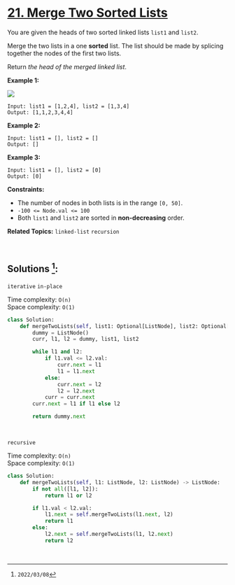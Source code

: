 # [21. Merge Two Sorted Lists](https://leetcode.com/problems/merge-two-sorted-lists)
You are given the heads of two sorted linked lists `list1` and `list2`.

Merge the two lists in a one **sorted** list. The list should be made by splicing together the nodes of the first two lists.

Return _the head of the merged linked list_.

 

**Example 1:**

![](https://assets.leetcode.com/uploads/2020/10/03/merge_ex1.jpg)

    Input: list1 = [1,2,4], list2 = [1,3,4]
    Output: [1,1,2,3,4,4]


**Example 2:**

    Input: list1 = [], list2 = []
    Output: []


**Example 3:**

    Input: list1 = [], list2 = [0]
    Output: [0]




**Constraints:**

  * The number of nodes in both lists is in the range `[0, 50]`.
  * `-100 <= Node.val <= 100`
  * Both `list1` and `list2` are sorted in **non-decreasing** order.




**Related Topics:** `linked-list` `recursion`

<br>

## Solutions [^1]:

`iterative` `in-place`

Time complexity: `O(n)` <br>
Space complexity: `O(1)`

```python
class Solution:
    def mergeTwoLists(self, list1: Optional[ListNode], list2: Optional[ListNode]) -> Optional[ListNode]:
        dummy = ListNode()
        curr, l1, l2 = dummy, list1, list2

        while l1 and l2:
            if l1.val <= l2.val:
                curr.next = l1
                l1 = l1.next
            else:
                curr.next = l2
                l2 = l2.next
            curr = curr.next
        curr.next = l1 if l1 else l2

        return dummy.next
```

<br>

`recursive`

Time complexity: `O(n)` <br>
Space complexity: `O(1)`

```python
class Solution:
    def mergeTwoLists(self, l1: ListNode, l2: ListNode) -> ListNode:
        if not all([l1, l2]):
            return l1 or l2

        if l1.val < l2.val:
            l1.next = self.mergeTwoLists(l1.next, l2)
            return l1
        else:
            l2.next = self.mergeTwoLists(l1, l2.next)
            return l2
```

<br>

[^1]: `2022/03/08`
